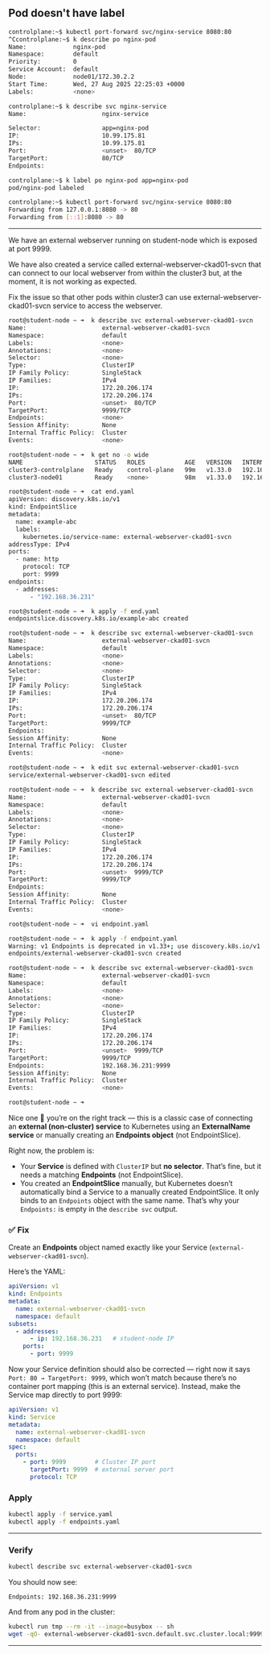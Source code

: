 ## Pod doesn't have label

```bash
controlplane:~$ kubectl port-forward svc/nginx-service 8080:80
^Ccontrolplane:~$ k describe po nginx-pod 
Name:             nginx-pod
Namespace:        default
Priority:         0
Service Account:  default
Node:             node01/172.30.2.2
Start Time:       Wed, 27 Aug 2025 22:25:03 +0000
Labels:           <none>

controlplane:~$ k describe svc nginx-service 
Name:                     nginx-service

Selector:                 app=nginx-pod
IP:                       10.99.175.81
IPs:                      10.99.175.81
Port:                     <unset>  80/TCP
TargetPort:               80/TCP
Endpoints:                

controlplane:~$ k label po nginx-pod app=nginx-pod
pod/nginx-pod labeled

controlplane:~$ kubectl port-forward svc/nginx-service 8080:80
Forwarding from 127.0.0.1:8080 -> 80
Forwarding from [::1]:8080 -> 80
```

---


We have an external webserver running on student-node which is exposed at port 9999.

We have also created a service called external-webserver-ckad01-svcn that can connect to our local webserver from within the cluster3 but, at the moment, it is not working as expected.



Fix the issue so that other pods within cluster3 can use external-webserver-ckad01-svcn service to access the webserver.

```bash
root@student-node ~ ➜  k describe svc external-webserver-ckad01-svcn 
Name:                     external-webserver-ckad01-svcn
Namespace:                default
Labels:                   <none>
Annotations:              <none>
Selector:                 <none>
Type:                     ClusterIP
IP Family Policy:         SingleStack
IP Families:              IPv4
IP:                       172.20.206.174
IPs:                      172.20.206.174
Port:                     <unset>  80/TCP
TargetPort:               9999/TCP
Endpoints:                <none>
Session Affinity:         None
Internal Traffic Policy:  Cluster
Events:                   <none>

root@student-node ~ ➜  k get no -o wide
NAME                    STATUS   ROLES           AGE   VERSION   INTERNAL-IP      EXTERNAL-IP   OS-IMAGE             KERNEL-VERSION    CONTAINER-RUNTIME
cluster3-controlplane   Ready    control-plane   99m   v1.33.0   192.168.36.231   <none>        Ubuntu 22.04.5 LTS   5.15.0-1083-gcp   containerd://1.6.26
cluster3-node01         Ready    <none>          98m   v1.33.0   192.168.67.129   <none>        Ubuntu 22.04.5 LTS   5.15.0-1083-gcp   containerd://1.6.26

root@student-node ~ ➜  cat end.yaml 
apiVersion: discovery.k8s.io/v1
kind: EndpointSlice
metadata:
  name: example-abc
  labels:
    kubernetes.io/service-name: external-webserver-ckad01-svcn
addressType: IPv4
ports:
  - name: http
    protocol: TCP
    port: 9999
endpoints:
  - addresses:
      - "192.168.36.231"

root@student-node ~ ➜  k apply -f end.yaml 
endpointslice.discovery.k8s.io/example-abc created

root@student-node ~ ➜  k describe svc external-webserver-ckad01-svcn 
Name:                     external-webserver-ckad01-svcn
Namespace:                default
Labels:                   <none>
Annotations:              <none>
Selector:                 <none>
Type:                     ClusterIP
IP Family Policy:         SingleStack
IP Families:              IPv4
IP:                       172.20.206.174
IPs:                      172.20.206.174
Port:                     <unset>  80/TCP
TargetPort:               9999/TCP
Endpoints:                
Session Affinity:         None
Internal Traffic Policy:  Cluster
Events:                   <none>

root@student-node ~ ➜  k edit svc external-webserver-ckad01-svcn 
service/external-webserver-ckad01-svcn edited

root@student-node ~ ➜  k describe svc external-webserver-ckad01-svcn 
Name:                     external-webserver-ckad01-svcn
Namespace:                default
Labels:                   <none>
Annotations:              <none>
Selector:                 <none>
Type:                     ClusterIP
IP Family Policy:         SingleStack
IP Families:              IPv4
IP:                       172.20.206.174
IPs:                      172.20.206.174
Port:                     <unset>  9999/TCP
TargetPort:               9999/TCP
Endpoints:                
Session Affinity:         None
Internal Traffic Policy:  Cluster
Events:                   <none>

root@student-node ~ ➜  vi endpoint.yaml

root@student-node ~ ➜  k apply -f endpoint.yaml 
Warning: v1 Endpoints is deprecated in v1.33+; use discovery.k8s.io/v1 EndpointSlice
endpoints/external-webserver-ckad01-svcn created

root@student-node ~ ➜  k describe svc external-webserver-ckad01-svcn 
Name:                     external-webserver-ckad01-svcn
Namespace:                default
Labels:                   <none>
Annotations:              <none>
Selector:                 <none>
Type:                     ClusterIP
IP Family Policy:         SingleStack
IP Families:              IPv4
IP:                       172.20.206.174
IPs:                      172.20.206.174
Port:                     <unset>  9999/TCP
TargetPort:               9999/TCP
Endpoints:                192.168.36.231:9999
Session Affinity:         None
Internal Traffic Policy:  Cluster
Events:                   <none>

root@student-node ~ ➜  
```

Nice one 🚀 you’re on the right track — this is a classic case of connecting an **external (non-cluster) service** to Kubernetes using an **ExternalName service** or manually creating an **Endpoints object** (not EndpointSlice).

Right now, the problem is:

* Your **Service** is defined with `ClusterIP` but **no selector**. That’s fine, but it needs a matching **Endpoints** (not EndpointSlice).
* You created an **EndpointSlice** manually, but Kubernetes doesn’t automatically bind a Service to a manually created EndpointSlice. It only binds to an `Endpoints` object with the same name. That’s why your `Endpoints:` is empty in the `describe svc` output.

### ✅ Fix

Create an **Endpoints** object named exactly like your Service (`external-webserver-ckad01-svcn`).

Here’s the YAML:

```yaml
apiVersion: v1
kind: Endpoints
metadata:
  name: external-webserver-ckad01-svcn
  namespace: default
subsets:
  - addresses:
      - ip: 192.168.36.231   # student-node IP
    ports:
      - port: 9999
```

Now your Service definition should also be corrected — right now it says `Port: 80 → TargetPort: 9999`, which won’t match because there’s no container port mapping (this is an external service). Instead, make the Service map directly to port 9999:

```yaml
apiVersion: v1
kind: Service
metadata:
  name: external-webserver-ckad01-svcn
  namespace: default
spec:
  ports:
    - port: 9999        # Cluster IP port
      targetPort: 9999  # external server port
      protocol: TCP
```

### Apply

```bash
kubectl apply -f service.yaml
kubectl apply -f endpoints.yaml
```

---

### Verify

```bash
kubectl describe svc external-webserver-ckad01-svcn
```

You should now see:

```
Endpoints: 192.168.36.231:9999
```

And from any pod in the cluster:

```bash
kubectl run tmp --rm -it --image=busybox -- sh
wget -qO- external-webserver-ckad01-svcn.default.svc.cluster.local:9999
```

---

